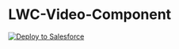 # LWC-Video-Component
<a href="https://githubsfdeploy.herokuapp.com/app/githubdeploy/davisjohnson12/LWC-Video-Component">
  <img src="https://raw.githubusercontent.com/afawcett/githubsfdeploy/master/src/main/webapp/resources/img/deploy.png" alt="Deploy to Salesforce" />
</a>
